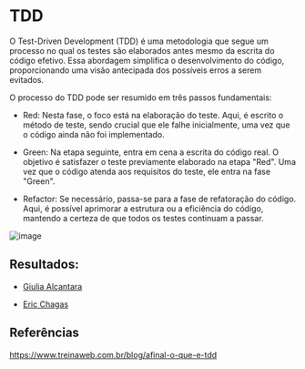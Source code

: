 # TDD
O Test-Driven Development (TDD) é uma metodologia que segue um processo no qual os testes são elaborados antes mesmo da escrita do código efetivo. Essa abordagem simplifica o desenvolvimento do código, proporcionando uma visão antecipada dos possíveis erros a serem evitados.

O processo do TDD pode ser resumido em três passos fundamentais:

- Red: Nesta fase, o foco está na elaboração do teste. Aqui, é escrito o método de
teste, sendo crucial que ele falhe inicialmente, uma vez que o código ainda não foi
implementado.

- Green: Na etapa seguinte, entra em cena a escrita do código real. O objetivo é
satisfazer o teste previamente elaborado na etapa "Red". Uma vez que o código
atenda aos requisitos do teste, ele entra na fase "Green".

- Refactor: Se necessário, passa-se para a fase de refatoração do código. Aqui, é
possível aprimorar a estrutura ou a eficiência do código, mantendo a certeza de que
todos os testes continuam a passar.

![image](https://github.com/DouglasMonteles/tp1/assets/54143767/c641f4ad-c970-4173-b58c-1beed9555b60)

## Resultados:

- [Giulia Alcantara](./descriptions/Cadastro-Produtos-TDD_GiuliaAlcantara.pdf)

- [Eric Chagas](./descriptions/Gestao_de_transacoes-Processo_de_TDD_Eric_Chagas.pdf)

## Referências

https://www.treinaweb.com.br/blog/afinal-o-que-e-tdd
